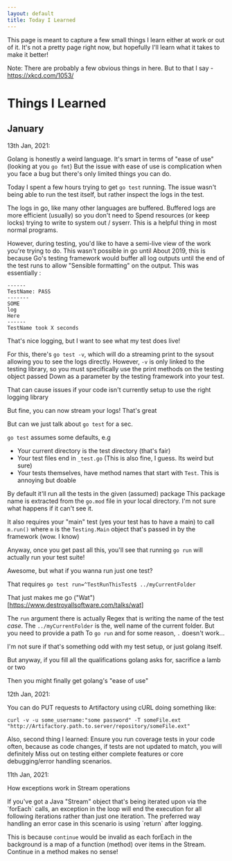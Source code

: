 ```yaml
---
layout: default
title: Today I Learned
---
```


This page is meant to capture a few small things I learn either at work or out of it.
It's not a pretty page right now, but hopefully I'll learn what it takes to make it better!

Note: There are probably a few obvious things in here. But to that I say - https://xkcd.com/1053/


# Things I Learned


## January

13th Jan, 2021:

Golang is honestly a weird language. It's smart in terms of "ease of use" (looking at you `go fmt`)
But the issue with ease of use is complication when you face a bug but there's only limited things you can do.

Today I spent a few hours trying to get `go test` running.
The issue wasn't being able to run the test itself, but rather inspect the logs in the test.

The logs in go, like many other languages are buffered. Buffered logs are more efficient (usually) so you don't need to
Spend resources (or keep locks) trying to write to system out / syserr. This is a helpful thing in most normal programs.

However, during testing, you'd like to have a semi-live view of the work you're trying to do. This wasn't possible in go until
About 2019, this is because Go's testing framework would buffer all log outputs until the end of the test runs to allow
"Sensible formatting" on the output. This was essentially :

```
------ 
TestName: PASS
-------
SOME
log
Here
------
TestName took X seconds
```
That's nice logging, but I want to see what my test does live!

For this, there's `go test -v`, which will do a streaming print to the sysout allowing you to see the logs directly.
However, `-v` is only linked to the testing library, so you must specifically use the print methods on the testing object passed
Down as a parameter by the testing framework into your test.

That can cause issues if your code isn't currently setup to use the right logging library

But fine, you can now stream your logs! That's great

But can we just talk about ` go test ` for a sec.

`go test` assumes some defaults, e.g

- Your current directory is the test directory (that's fair)
- Your test files end in `_test.go` (This is also fine, I guess. Its weird but sure)
- Your tests themselves, have method names that start with `Test`. This is annoying but doable

By default it'll run all the tests in the given (assumed) package
This package name is extracted from the `go.mod` file in your local directory. I'm not sure what happens if it can't see it.

It also requires your "main" test (yes your test has to have a main) to call `m.run()` where `m` is the 
`Testing.Main` object that's passed in by the framework (wow. I know)

Anyway, once you get past all this, you'll see that running `go run` will actually run your test suite!

Awesome, but what if you wanna run just one test?

That requires `go test run=^TestRunThisTest$ ../myCurrentFolder `

That just makes me go ("Wat")[https://www.destroyallsoftware.com/talks/wat]

The `run` argument there is actually Regex that is writing the name of the test *case*. 
The `../myCurrentFolder` is the, well name of the current folder. But you need to provide a path
To `go run` and for some reason, `.` doesn't work...

I'm not sure if that's something odd with my test setup, or just golang itself.

But anyway, if you fill all the qualifications golang asks for, sacrifice a lamb or two

Then you might finally get golang's "ease of use"

12th Jan, 2021:


You can do PUT requests to Artifactory using cURL doing something like:
```
curl -v -u some_username:"some password" -T someFile.ext "http://Artifactory.path.to.server/repository/someFile.ext"
```

Also, second thing I learned:
Ensure you run coverage tests in your code often, because as code changes, if tests are not updated to match, you will definitely
Miss out on testing either complete features or core debugging/error handling scenarios.


11th Jan, 2021:

How exceptions work in Stream operations
<p>
If you've got a Java "Stream" object that's being iterated upon via the `forEach` calls,
an exception in the loop will end the execution for all following iterations rather than just one iteration. 
The preferred way handling an error case in this scenario is using `return` after logging.

This is because `continue` would be invalid as each forEach in the background is a map of a function (method) over items in the Stream. 
Continue in a method makes no sense! 
</p>

